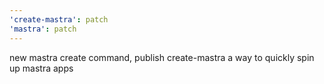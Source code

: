 ```yaml
---
'create-mastra': patch
'mastra': patch
---
```


new mastra create command, publish create-mastra a way to quickly spin up mastra apps
